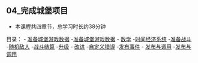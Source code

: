 ## 04_完成城堡项目

* 本课程共四章节，总学习时长约38分钟

目录：
    - [准备城堡游戏数据](./01_准备城堡游戏数据/readme.md)
        -[准备城堡游戏数据](./01_准备城堡游戏数据/01_准备城堡游戏数据.md)
    - [数学](./02_数学/readme.md)
        -[时间经济系统](./02_数学/01_时间经济系统.md)
        -[准备战斗](./02_数学/02_准备战斗.md)
        -[随机敌人](./02_数学/03_随机敌人.md)
        -[战斗结算](./02_数学/04_战斗结算.md)
        -[升级](./02_数学/05_升级.md)
    - [改进](./03_改进/readme.md)
        -[自定义错误](./03_改进/01_自定义错误.md)
        -[发布事件](./03_改进/02_发布事件.md)
    - [发布与调用](./04_发布与调用/readme.md)
        -[发布与调用](./04_发布与调用/01_发布与调用.md)

